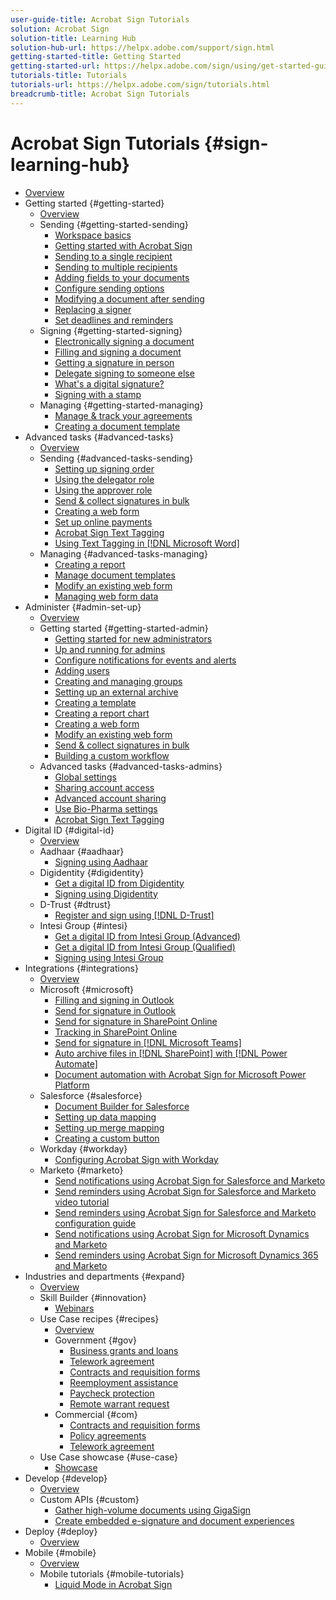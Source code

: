 ```yaml
---
user-guide-title: Acrobat Sign Tutorials
solution: Acrobat Sign
solution-title: Learning Hub
solution-hub-url: https://helpx.adobe.com/support/sign.html
getting-started-title: Getting Started
getting-started-url: https://helpx.adobe.com/sign/using/get-started-guide.html
tutorials-title: Tutorials
tutorials-url: https://helpx.adobe.com/sign/tutorials.html
breadcrumb-title: Acrobat Sign Tutorials
---
```


# Acrobat Sign Tutorials {#sign-learning-hub}

+ [Overview](overview.md)
+ Getting started {#getting-started}
  + [Overview](sign-beginner-tutorials/beginner-users-overview.md)
  + Sending {#getting-started-sending}
    + [Workspace basics](sign-beginner-tutorials/quick-tour.md)
    +  [Getting started with Acrobat Sign](sign-beginner-tutorials/new-sender.md)
    + [Sending to a single recipient](sign-beginner-tutorials/send-to-single-recipient.md)
    + [Sending to multiple recipients](sign-beginner-tutorials/send-to-multiple-recipients.md)
    + [Adding fields to your documents](sign-beginner-tutorials/adding-fields.md)
    + [Configure sending options](sign-beginner-tutorials/sending-options.md)
    + [Modifying a document after sending](sign-beginner-tutorials/modify-in-flight.md)
    + [Replacing a signer](sign-beginner-tutorials/replace-signer.md)
    + [Set deadlines and reminders](sign-beginner-tutorials/set-deadlines-reminders.md)
  + Signing {#getting-started-signing}
    + [Electronically signing a document](sign-beginner-tutorials/electronically-sign-a-document.md)
    + [Filling and signing a document](sign-beginner-tutorials/fill-and-sign.md)
    + [Getting a signature in person](sign-beginner-tutorials/sign-in-person.md)
    + [Delegate signing to someone else](sign-beginner-tutorials/delegate-signing.md)
    + [What's a digital signature?](sign-beginner-tutorials/sign-with-a-digital-signature.md)
    + [Signing with a stamp](sign-beginner-tutorials/sign-with-a-stamp.md)
  + Managing {#getting-started-managing}
    + [Manage & track your agreements](sign-beginner-tutorials/manage-and-track.md)
    + [Creating a document template](https://experienceleague.adobe.com/docs/document-cloud-learn/sign-learning-hub/admin-set-up/getting-started-admin/create-a-template.html)
+ Advanced tasks {#advanced-tasks}
  + [Overview](sign-advanced-users/advanced-users-overview.md)
  + Sending {#advanced-tasks-sending}
    + [Setting up signing order](sign-advanced-users/setting-up-routing.md)
    + [Using the delegator role](sign-advanced-users/delegate-signature.md)
    + [Using the approver role](sign-advanced-users/add-an-approver.md)
    + [Send & collect signatures in bulk](https://experienceleague.adobe.com/docs/document-cloud-learn/sign-learning-hub/admin-set-up/getting-started-admin/megasign.html)      
    + [Creating a web form](https://experienceleague.adobe.com/docs/document-cloud-learn/sign-learning-hub/admin-set-up/getting-started-admin/webform.html)
    + [Set up online payments](sign-advanced-users/set-up-online-payments.md)
    + [Acrobat Sign Text Tagging](https://experienceleague.adobe.com/docs/document-cloud-learn/sign-learning-hub/admin-set-up/advanced-tasks-admins/adobe-sign-text-tagging.html)
    + [Using Text Tagging in [!DNL Microsoft Word]](sign-advanced-users/text-tagging-word.md)
  + Managing {#advanced-tasks-managing}
    + [Creating a report](sign-advanced-users/creating-a-report.md)
    + [Manage document templates](sign-advanced-users/edit-a-template.md)
    + [Modify an existing web form](sign-advanced-users/modify-webform.md)
    + [Managing web form data](sign-advanced-users/manage-webform-data.md)
+ Administer {#admin-set-up}
  + [Overview](admin/intro-admin-overview.md)
  + Getting started {#getting-started-admin}
    + [Getting started for new administrators](admin/get-started-admin.md)
    + [Up and running for admins](admin/up-and-running-admin.md)
    + [Configure notifications for events and alerts](admin/set-up-shared-events-and-alert.md)
    + [Adding users](admin/add-users-to-your-account.md)
    + [Creating and managing groups](admin/create-and-manage-groups.md)
    + [Setting up an external archive](admin/set-up-your-external-archive.md)
    + [Creating a template](sign-advanced-users/create-a-template.md)
    + [Creating a report chart](admin/create-a-report.md)
    + [Creating a web form](sign-advanced-users/webform.md)
    + [Modify an existing web form](https://experienceleague.adobe.com/docs/document-cloud-learn/sign-learning-hub/advanced-tasks/advanced-tasks-managing/modify-webform.html)
    + [Send & collect signatures in bulk](sign-advanced-users/megasign.md)
    + [Building a custom workflow](admin/building-a-custom-workflow.md)
  + Advanced tasks {#advanced-tasks-admins}
    + [Global settings](admin/learn-about-global-settings.md)
    + [Sharing account access](admin/share-account-access.md)
    + [Advanced account sharing](admin/advanced-account-sharing.md)
    + [Use Bio-Pharma settings](admin/use-bio-pharma-settings.md)
    + [Acrobat Sign Text Tagging](sign-advanced-users/adobe-sign-text-tagging.md)
+ Digital ID {#digital-id}
  + [Overview](digitalid/digitalid-overview.md)
  + Aadhaar {#aadhaar}
    + [Signing using Aadhaar](digitalid/aadhaar-sign.md)
  + Digidentity {#digidentity}
    + [Get a digital ID from Digidentity](digitalid/digidentity-reg.md)
    + [Signing using Digidentity](digitalid/digidentity-sign.md)
  + D-Trust {#dtrust}
    + [Register and sign using [!DNL D-Trust]](digitalid/d-trust.md)
  + Intesi Group {#intesi}
    + [Get a digital ID from Intesi Group (Advanced)](digitalid/intesi-advanced.md)
    + [Get a digital ID from Intesi Group (Qualified)](digitalid/intesi-qualified.md)
    + [Signing using Intesi Group](digitalid/intesi-sign.md)
+ Integrations {#integrations}
  + [Overview](integrations/integrations-overview.md)
  + Microsoft {#microsoft}
    + [Filling and signing in Outlook](integrations/fill-and-sign-doc-microsoft-outlook.md)
    + [Send for signature in Outlook](integrations/send-for-signature-with-outlook.md)
    + [Send for signature in SharePoint Online](integrations/send-for-signature-with-sharepoint-online.md)
    + [Tracking in SharePoint Online](integrations/track-an-agreement-with-sharepoint-online.md)
    + [Send for signature in [!DNL Microsoft Teams]](integrations/adobe-sign-teams-mortgage.md)
    + [Auto archive files in [!DNL SharePoint] with [!DNL Power Automate]](integrations/auto-archive-sharepoint-power-automate.md)
    + [Document automation with Acrobat Sign for Microsoft Power Platform](integrations/documentautomation.md)
  + Salesforce {#salesforce}
    + [Document Builder for Salesforce](integrations/create-an-agreement-template.md)
    + [Setting up data mapping](integrations/set-up-data-mapping.md)
    + [Setting up merge mapping](integrations/set-up-merging-map.md)
    + [Creating a custom button](integrations/create-a-custom-button.md)
  + Workday {#workday}
    + [Configuring Acrobat Sign with Workday](integrations/workday.md)
  + Marketo {#marketo}
    + [Send notifications using Acrobat Sign for Salesforce and Marketo](integrations/marketo-salesforce-sms.md)
    + [Send reminders using Acrobat Sign for Salesforce and Marketo video tutorial](integrations/marketo-salesforce-reminder-video.md)
    + [Send reminders using Acrobat Sign for Salesforce and Marketo configuration guide](integrations/marketo-salesforce-reminder.md)
    + [Send notifications using Acrobat Sign for Microsoft Dynamics and Marketo](integrations/marketo-dynamics-sms.md)
    + [Send reminders using Acrobat Sign for Microsoft Dynamics 365 and Marketo](integrations/marketo-dynamics-reminder.md)
+ Industries and departments {#expand}
  + [Overview](sign-usecase/expand-inspire-overview.md)
  + Skill Builder {#innovation}
    + [Webinars](sign-usecase/innovation-series.md)
  + Use Case recipes {#recipes}
    + [Overview](sign-usecase/recipes.md)
    + Government {#gov}
      + [Business grants and loans](sign-usecase/usecasegovgrants.md)
      + [Telework agreement](sign-usecase/usecasegovtelework.md)
      + [Contracts and requisition forms](sign-usecase/usecasegovcontracts.md)
      + [Reemployment assistance](sign-usecase/usecasegovreemployment.md)
      + [Paycheck protection](sign-usecase/usecasegovpaycheck.md)
      + [Remote warrant request](sign-usecase/usecasegovremote.md)
    + Commercial {#com}
      + [Contracts and requisition forms](sign-usecase/usecasecomcontracts.md)
      + [Policy agreements](sign-usecase/usecasecompolicy.md)
      + [Telework agreement](sign-usecase/usecasecomtelework.md)
  + Use Case showcase {#use-case}
    + [Showcase](sign-usecase/use-case-showcase.md)
+ Develop {#develop}
  + [Overview](develop/develop-overview.md)
  + Custom APIs {#custom}
    + [Gather high-volume documents using GigaSign](develop/gigasign.md)
    + [Create embedded e-signature and document experiences](develop/embeddedesignature.md)
+ Deploy {#deploy}
  + [Overview](deploy-overview.md)
+ Mobile {#mobile}
  + [Overview](mobile/mobile-overview.md)
  + Mobile tutorials {#mobile-tutorials}
    + [Liquid Mode in Acrobat Sign](mobile/liquidmode.md)
